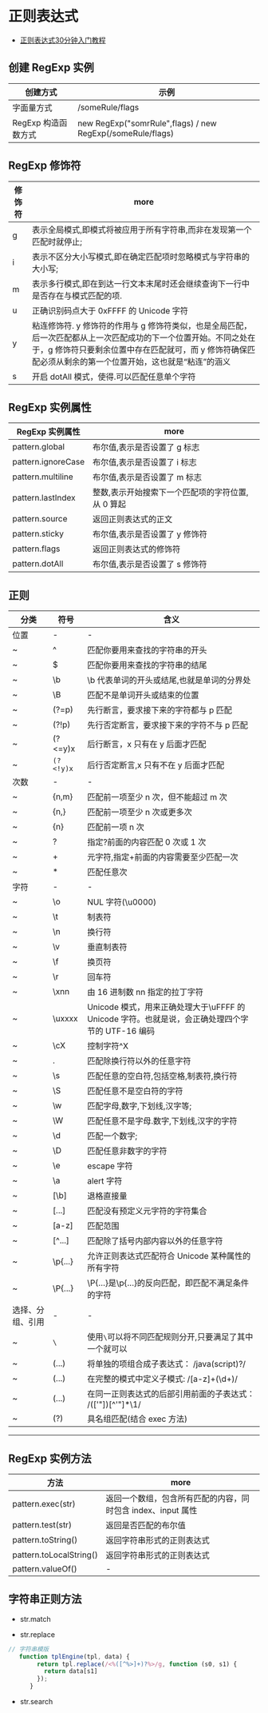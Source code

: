 # 正则表达式

- [正则表达式30分钟入门教程](https://deerchao.net/tutorials/regex/regex.htm)

## 创建 RegExp 实例

| 创建方式            | 示例                                                       |
| ------------------- | ---------------------------------------------------------- |
| 字面量方式          | /someRule/flags                                            |
| RegExp 构造函数方式 | new RegExp("somrRule",flags) / new RegExp(/someRule/flags) |

## RegExp 修饰符

| 修饰符 | more                                                                                                                                                                                                                           |
| ------ | ------------------------------------------------------------------------------------------------------------------------------------------------------------------------------------------------------------------------------ |
| g      | 表示全局模式,即模式将被应用于所有字符串,而非在发现第一个匹配时就停止;                                                                                                                                                          |
| i      | 表示不区分大小写模式,即在确定匹配项时忽略模式与字符串的大小写;                                                                                                                                                                 |
| m      | 表示多行模式,即在到达一行文本末尾时还会继续查询下一行中是否存在与模式匹配的项.                                                                                                                                                 |
| u      | 正确识别码点大于 0xFFFF 的 Unicode 字符                                                                                                                                                                                        |
| y      | 粘连修饰符. y 修饰符的作用与 g 修饰符类似，也是全局匹配，后一次匹配都从上一次匹配成功的下一个位置开始。不同之处在于，g 修饰符只要剩余位置中存在匹配就可，而 y 修饰符确保匹配必须从剩余的第一个位置开始，这也就是“粘连”的涵义 |
| s      | 开启 dotAll 模式，使得.可以匹配任意单个字符                                                                                                                                                                                    |

## RegExp 实例属性

| RegExp 实例属性    | more                                              |
| ------------------ | ------------------------------------------------- |
| pattern.global     | 布尔值,表示是否设置了 g 标志                      |
| pattern.ignoreCase | 布尔值,表示是否设置了 i 标志                      |
| pattern.multiline  | 布尔值,表示是否设置了 m 标志                      |
| pattern.lastIndex  | 整数,表示开始搜索下一个匹配项的字符位置,从 0 算起 |
| pattern.source     | 返回正则表达式的正文                              |
| pattern.sticky     | 布尔值,表示是否设置了 y 修饰符                    |
| pattern.flags      | 返回正则表达式的修饰符                            |
| pattern.dotAll     | 布尔值,表示是否设置了 s 修饰符                    |

## 正则

| 分类             | 符号      | 含义                                                                                             |
| ---------------- | --------- | ------------------------------------------------------------------------------------------------ |
| 位置             | -         | -                                                                                                |
| ~                | ^         | 匹配你要用来查找的字符串的开头                                                                   |
| ~                | $         | 匹配你要用来查找的字符串的结尾                                                                   |
| ~                | \b        | \b 代表单词的开头或结尾,也就是单词的分界处                                                       |
| ~                | \B        | 匹配不是单词开头或结束的位置                                                                     |
| ~                | (?=p)     | 先行断言，要求接下来的字符都与 p 匹配                                                            |
| ~                | (?!p)     | 先行否定断言，要求接下来的字符不与 p 匹配                                                        |
| ~                | (?<=y)x   | 后行断言，x 只有在 y 后面才匹配                                                                  |
| ~                | `(?<!y)x` | 后行否定断言,x 只有不在 y 后面才匹配                                                             |
| 次数             | -         | -                                                                                                |
| ~                | {n,m}     | 匹配前一项至少 n 次，但不能超过 m 次                                                             |
| ~                | {n,}      | 匹配前一项至少 n 次或更多次                                                                      |
| ~                | {n}       | 匹配前一项 n 次                                                                                  |
| ~                | ?         | 指定?前面的内容匹配 0 次或 1 次                                                                  |
| ~                | +         | 元字符,指定+前面的内容需要至少匹配一次                                                           |
| ~                | \*        | 匹配任意次                                                                                       |
| 字符             | -         | -                                                                                                |
| ~                | \o        | NUL 字符(\u0000)                                                                                 |
| ~                | \t        | 制表符                                                                                           |
| ~                | \n        | 换行符                                                                                           |
| ~                | \v        | 垂直制表符                                                                                       |
| ~                | \f        | 换页符                                                                                           |
| ~                | \r        | 回车符                                                                                           |
| ~                | \xnn      | 由 16 进制数 nn 指定的拉丁字符                                                                   |
| ~                | \uxxxx    | Unicode 模式，用来正确处理大于\uFFFF 的 Unicode 字符。也就是说，会正确处理四个字节的 UTF-16 编码 |
| ~                | \cX       | 控制字符^X                                                                                       |
| ~                | .         | 匹配除换行符以外的任意字符                                                                       |
| ~                | \s        | 匹配任意的空白符,包括空格,制表符,换行符                                                          |
| ~                | \S        | 匹配任意不是空白符的字符                                                                         |
| ~                | \w        | 匹配字母,数字,下划线,汉字等;                                                                     |
| ~                | \W        | 匹配任意不是字母.数字,下划线,汉字的字符                                                          |
| ~                | \d        | 匹配一个数字;                                                                                    |
| ~                | \D        | 匹配任意非数字的字符                                                                             |
| ~                | \e        | escape 字符                                                                                      |
| ~                | \a        | alert 字符                                                                                       |
| ~                | [\b]      | 退格直接量                                                                                       |
| ~                | [...]     | 匹配没有预定义元字符的字符集合                                                                   |
| ~                | [a-z]     | 匹配范围                                                                                         |
| ~                | [^...]    | 匹配除了括号内部内容以外的任意字符                                                               |
| ~                | \p{...}   | 允许正则表达式匹配符合 Unicode 某种属性的所有字符                                                |
| ~                | \P{...}   | \P{…}是\p{…}的反向匹配，即匹配不满足条件的字符                                                   |
| 选择、分组、引用 | -         | -                                                                                                |
| ~                | `\`       | 使用`\`可以将不同匹配规则分开,只要满足了其中一个就可以                                           |
| ~                | (...)     | 将单独的项组合成子表达式： /java(script)?/                                                       |
| ~                | (...)     | 在完整的模式中定义子模式: /[a-z]+(\d+)/                                                          |
| ~                | (...)     | 在同一正则表达式的后部引用前面的子表达式： /(['"])[^'"]\*\1/                                     |
| ~                | (?<year>) | 具名组匹配(结合 exec 方法)                                                                       |

---

## RegExp 实例方法

| 方法                    | more                                                         |
| ----------------------- | ------------------------------------------------------------ |
| pattern.exec(str)       | 返回一个数组，包含所有匹配的内容，同时包含 index、input 属性 |
| pattern.test(str)       | 返回是否匹配的布尔值                                         |
| pattern.toString()      | 返回字符串形式的正则表达式                                   |
| pattern.toLocalString() | 返回字符串形式的正则表达式                                   |
| pattern.valueOf()       | -                                                            |

## 字符串正则方法

- str.match

- str.replace

```js
// 字符串模版
   function tplEngine(tpl, data) {
        return tpl.replace(/<%([^%>]+)?%>/g, function (s0, s1) {
          return data[s1]
        });
      }
```

- str.search